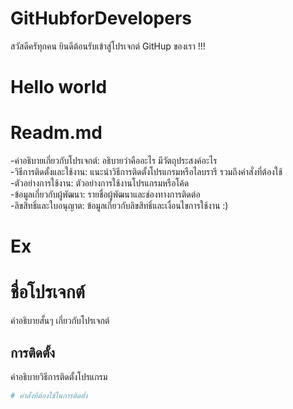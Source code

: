 # GitHubforDevelopers
สวัสดีครัทุกคน ยินดีต้อนรับเข้าสู่โปรเจกต์ GitHup  ของเรา !!!

# Hello world

# Readm.md
-คำอธิบายเกี่ยวกับโปรเจกต์: อธิบายว่าคืออะไร มีวัตถุประสงค์อะไร <br>
-วิธีการติดตั้งและใช้งาน: แนะนำวิธีการติดตั้งโปรแกรมหรือไลบรารี รวมถึงคำสั่งที่ต้องใช้<br>
-ตัวอย่างการใช้งาน: ตัวอย่างการใช้งานโปรแกรมหรือโค้ด<br>
-ข้อมูลเกี่ยวกับผู้พัฒนา: รายชื่อผู้พัฒนาและช่องทางการติดต่อ<br>
-ลิขสิทธิ์และใบอนุญาต: ข้อมูลเกี่ยวกับลิขสิทธิ์และเงื่อนไขการใช้งาน
:)

# Ex
# ชื่อโปรเจกต์
คำอธิบายสั้นๆ เกี่ยวกับโปรเจกต์

## การติดตั้ง
คำอธิบายวิธีการติดตั้งโปรแกรม

```bash
# คำสั่งที่ต้องใช้ในการติดตั้ง

